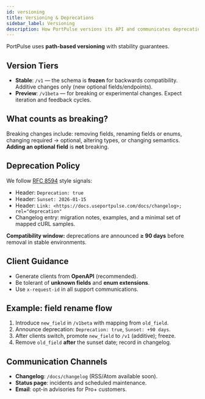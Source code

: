 ```yaml
---
id: versioning
title: Versioning & Deprecations
sidebar_label: Versioning
description: How PortPulse versions its API and communicates deprecations, with concrete timelines and headers.
---
```


PortPulse uses **path-based versioning** with stability guarantees.

## Version Tiers

- **Stable**: `/v1` — the schema is **frozen** for backwards compatibility. Additive changes only (new optional fields/endpoints).
- **Preview**: `/v1beta` — for breaking or experimental changes. Expect iteration and feedback cycles.

## What counts as breaking?

Breaking changes include: removing fields, renaming fields or enums, changing required → optional, altering types, or changing semantics. **Adding an optional field** is **not** breaking.

## Deprecation Policy

We follow [RFC 8594](https://www.rfc-editor.org/rfc/rfc8594) style signals:

- Header: `Deprecation: true`
- Header: `Sunset: 2026-01-15`
- Header: `Link: <https://docs.useportpulse.com/docs/changelog>; rel="deprecation"`
- Changelog entry: migration notes, examples, and a minimal set of mapped cURL samples.

**Compatibility window:** deprecations are announced **≥ 90 days** before removal in stable environments.

## Client Guidance

- Generate clients from **OpenAPI** (recommended).
- Be tolerant of **unknown fields** and **enum extensions**.
- Use `x-request-id` in all support communications.

## Example: field rename flow

1. Introduce `new_field` in `/v1beta` with mapping from `old_field`.
2. Announce deprecation: `Deprecation: true`, `Sunset: +90 days`.
3. After clients switch, promote `new_field` to `/v1` (additive); freeze.
4. Remove `old_field` **after** the sunset date; record in changelog.

## Communication Channels

- **Changelog**: `/docs/changelog` (RSS/Atom available soon).
- **Status page**: incidents and scheduled maintenance.
- **Email**: opt-in advisories for Pro+ customers.

